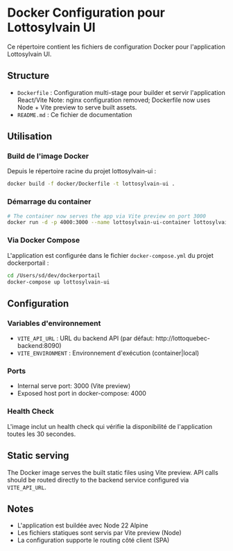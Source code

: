 # Docker Configuration pour Lottosylvain UI

Ce répertoire contient les fichiers de configuration Docker pour l'application Lottosylvain UI.

## Structure

- `Dockerfile` : Configuration multi-stage pour builder et servir l'application React/Vite
Note: nginx configuration removed; Dockerfile now uses Node + Vite preview to serve built assets.
- `README.md` : Ce fichier de documentation

## Utilisation

### Build de l'image Docker

Depuis le répertoire racine du projet lottosylvain-ui :

```bash
docker build -f docker/Dockerfile -t lottosylvain-ui .
```

### Démarrage du container

```bash
# The container now serves the app via Vite preview on port 3000
docker run -d -p 4000:3000 --name lottosylvain-ui-container lottosylvain-ui
```

### Via Docker Compose

L'application est configurée dans le fichier `docker-compose.yml` du projet dockerportail :

```bash
cd /Users/sd/dev/dockerportail
docker-compose up lottosylvain-ui
```

## Configuration

### Variables d'environnement

- `VITE_API_URL` : URL du backend API (par défaut: http://lottoquebec-backend:8090)
- `VITE_ENVIRONMENT` : Environnement d'exécution (container|local)

### Ports

- Internal serve port: 3000 (Vite preview)
- Exposed host port in docker-compose: 4000

### Health Check

L'image inclut un health check qui vérifie la disponibilité de l'application toutes les 30 secondes.

## Static serving
The Docker image serves the built static files using Vite preview. API calls should be routed directly to the backend service configured via `VITE_API_URL`.

## Notes

- L'application est buildée avec Node 22 Alpine
- Les fichiers statiques sont servis par Vite preview (Node)
- La configuration supporte le routing côté client (SPA)